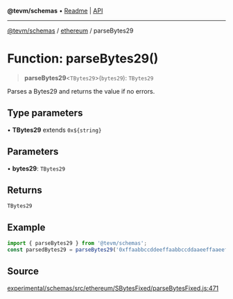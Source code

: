 **@tevm/schemas** • [Readme](../../README.md) \| [API](../../modules.md)

***

[@tevm/schemas](../../README.md) / [ethereum](../README.md) / parseBytes29

# Function: parseBytes29()

> **parseBytes29**\<`TBytes29`\>(`bytes29`): `TBytes29`

Parses a Bytes29 and returns the value if no errors.

## Type parameters

• **TBytes29** extends ```0x${string}```

## Parameters

• **bytes29**: `TBytes29`

## Returns

`TBytes29`

## Example

```ts
import { parseBytes29 } from '@tevm/schemas';
const parsedBytes29 = parseBytes29('0xffaabbccddeeffaabbccddaaeeffaaeeffbbccddccbbddbbccaa');
```

## Source

[experimental/schemas/src/ethereum/SBytesFixed/parseBytesFixed.js:471](https://github.com/evmts/tevm-monorepo/blob/main/experimental/schemas/src/ethereum/SBytesFixed/parseBytesFixed.js#L471)
